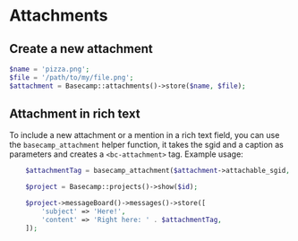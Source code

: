 # Attachments

## Create a new attachment

```php
$name = 'pizza.png';
$file = '/path/to/my/file.png';
$attachment = Basecamp::attachments()->store($name, $file);
```

## Attachment in rich text

To include a new attachment or a mention in a rich text field, you can use
the `basecamp_attachment` helper function, it takes the sgid and a caption as
parameters and creates a `<bc-attachment>` tag. Example usage:

```php
    $attachmentTag = basecamp_attachment($attachment->attachable_sgid, 'Here');

    $project = Basecamp::projects()->show($id);

    $project->messageBoard()->messages()->store([
        'subject' => 'Here!',
        'content' => 'Right here: ' . $attachmentTag,
    ]);
```
